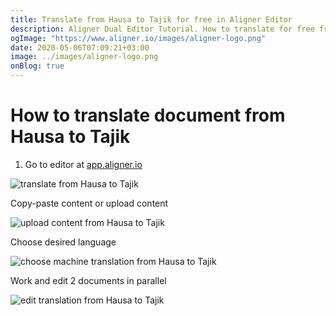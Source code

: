```yaml
---
title: Translate from Hausa to Tajik for free in Aligner Editor
description: Aligner Dual Editor Tutorial. How to translate for free from Hausa to Tajik. Aligner is multilingual document management platform. 
ogImage: "https://www.aligner.io/images/aligner-logo.png"
date: 2020-05-06T07:09:21+03:00
image: ../images/aligner-logo.png
onBlog: true
---
```


# How to translate document from Hausa to Tajik

1. Go to editor at [app.aligner.io](https://app.aligner.io "Aligner App web page")

![translate from Hausa to Tajik](../aligner-blank-editor.png "translate from Hausa to Tajik")

Copy-paste content or upload content

![upload content from Hausa to Tajik](../aligner-uploaded-document.png "upload content from Hausa to Tajik")

Choose desired language

![choose machine translation from Hausa to Tajik](../aligner-language-dropdown.png "choose machine translation from Hausa to Tajik")

Work and edit 2 documents in parallel

![edit translation from Hausa to Tajik](../aligner-double-sitded-editor.png "edit translation from Hausa to Tajik")

